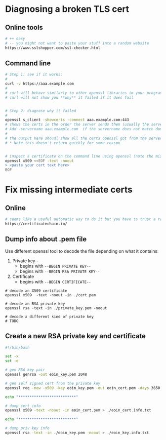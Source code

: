 # Diagnosing a broken TLS cert

## Online tools

```bash
# ++ easy
# -- you might not want to paste your stuff into a random website
https://www.sslshopper.com/ssl-checker.html
```

## Command line

```bash
# Step 1: see if it works:
#
curl -v https://aaa.example.com
#
# curl will behave similarly to other openssl libraries in your programming language
# curl will not show you **why** it failed if it does fail


# Step 2: diagnose why it failed
#
openssl s_client -showcerts -connect aaa.example.com:443
# shows the certs in the order the server sends them (usually the server's cert will be first in list at depth 0)
# Add -servername aaa.example.com  if the servername does not match domain in -connect
#
# the output here shoudl show all the certs openssl got from the server
# * Note this doesn't return quickly for some reason


# inspect a certificate on the command line using openssl (note the missing -in to make it read from stdin)
openssl x509 <<EOF -text -noout
> <paste your cert text here>
EOF
```

# Fix missing intermediate certs

## Online

```bash
# seems like a useful automatic way to do it but you have to trust a random site :-(
https://certificatechain.io/
```

## Dump info about .pem file

Use different openssl tool to decode the file depending on what it contains:

1. Private key -
    - begins with `--BEGIN PRIVATE KEY--`
    - begins with `--BEGIN RSA PRIVATE KEY--`
2. Certificate
    - begins with `--BEGIN CERTIFICATE--`

```
# decode an X509 certificate
openssl x509  -text -noout -in ./cert.pem

# decode an RSA private key
openssl rsa -text -in ./private_key.pem -noout

# decode a different kind of private key
# TODO
```

## Create a new RSA private key and certificate

```bash
#!/bin/bash

set -x
set -e

# gen RSA key pair
openssl genrsa -out eoin_key.pem 2048

# gen self signed cert from the private key
openssl req -new -x509 -key eoin_key.pem -out eoin_cert.pem -days 3650 -subj "/C=AU/ST=Victoria/L=Melbourne/O=Thing/OU=Thing/CN=thing.com.au/emailAddress=info@thing.com.au"

echo "**************************"

# dump cert info
openssl x509 -text -noout -in eoin_cert.pem > ./eoin_cert.info.txt

echo "**************************"

# dump priv key info
openssl rsa -text -in ./eoin_key.pem -noout > ./eoin_key.info.txt
```
